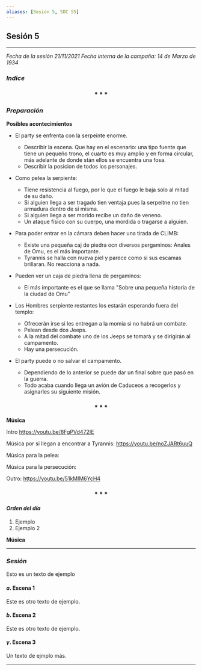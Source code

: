 ```yaml
---
aliases: [Sesión 5, SDC S5]
---
```



## Sesión 5
---

_Fecha de la sesión 21/11/2021_
_Fecha interna de la campaña: 14 de Marzo de 1934_

### _Indice_

<div align='center'>
   <h3> * * * </h3>
</div>

### _Preparación_

**Posibles acontecimientos**
+ El party se enfrenta con la serpeinte enorme.
	+ Describir la escena. Que hay en el escenario: una tipo fuente que tiene un pequeño trono, el cuarto es muy amplio y en forma circular, más adelante de donde stán ellos se encuentra una fosa.
	+ Describir la posicion de todos los personajes.

+ Como pelea la serpiente:
	+ Tiene resistencia al fuego, por lo que el fuego le baja solo al mitad de su daño.
	+ Si alguien llega a ser tragado tien ventaja pues la serpeitne no tien armadura dentro de si misma.
	+ Si alguien llega a ser morido recibe un daño de veneno.
	+ Un ataque físico con su cuerpo, una mordida o tragarse a alguien.


+ Para poder entrar en la cámara deben hacer una tirada de CLIMB:
	+ Existe una pequeña caj de piedra ocn diversos pergaminos: Anales de Omu, es el más importante.
	+ Tyrannis se halla con nueva piel y parece como si sus escamas brillaran. No reacciona a nada.

+ Pueden ver un caja de piedra llena de pergaminos:
	+ El más importante es el que se llama "Sobre una pequeña historia de la ciudad de Omu"

+ Los Hombres serpiente restantes los estarán esperando fuera del templo:
	+ Ofrecerán  irse si  les entregan a la momia si no habrá un combate.
	+ Pelean desde dos Jeeps.
	+ A la mitad del combate uno de los Jeeps se tomará y se dirigirán al campamento.
	+ Hay una persecución.

+ El party puede o no salvar el campamento.
	+ Dependiendo de lo anterior se puede dar un final sobre que pasó en la guerra.
	+ Todo acaba cuando llega un avión de Caduceos a recogerlos y asignarles su siguiente misión.

<div align='center'>
   <h3> * * * </h3>
</div>

**Música**

Intro
https://youtu.be/8FgPVd472IE

Música por si llegan a encontrar a Tyrannis:
https://youtu.be/noZJARt6uuQ

Música para la pelea:


Música para la persecución:



Outro:
https://youtu.be/51kMlM6YcH4


<div align='center'>
   <h3> * * * </h3>
</div>

#### _Orden del día_

1. Ejemplo
2. Ejemplo 2


**Música**


---

### _Sesión_

Esto es un texto de ejemplo


#### $a$. Escena 1

Este es otro texto de ejemplo.


#### $b$. Escena 2

Este es otro texto de ejemplo.


#### $\gamma$. Escena 3

Un texto de ejmplo más.


---

